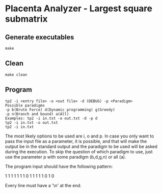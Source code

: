 # Placenta Analyzer - Largest square submatrix

## Generate executables

    make

## Clean

    make clean

## Program

	tp2 -i <entry file> -o <out file> -d (DEBUG) -p <Paradigm>
	Possible paradigms
	-p b(Brute Force) d(Dynamic programming) g(Greedy)
	-p n(Branch and bound) a(All)
	Examples: tp2 -i in.txt -o out.txt -d -p d
	tp2 -i in.txt -o out.txt
	tp2 -i in.txt

The most likely options to be used are i, o and p.
In case you only want to pass the input file as a parameter, it is possible, and that will make the output be in the standard output and the paradigm to be used will be asked during the execution.
To skip the question of which paradigm to use, just use the parameter p with some paradigm (b,d,g,n) or all (a).


The program input should have the following pattern:

1 1 1 1
1 1 1 0
1 1 1 1
1 0 1 0

Every line must have a '\n' at the end.
